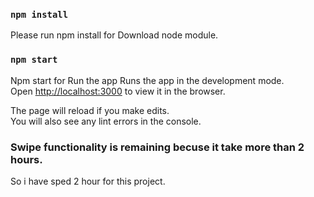 ### `npm install`
Please run npm install for Download node module.

### `npm start`
Npm start for Run the app
Runs the app in the development mode.\
Open [http://localhost:3000](http://localhost:3000) to view it in the browser.

The page will reload if you make edits.\
You will also see any lint errors in the console.

### Swipe functionality is remaining becuse it take more than 2 hours.
So i have sped 2 hour for this project.
